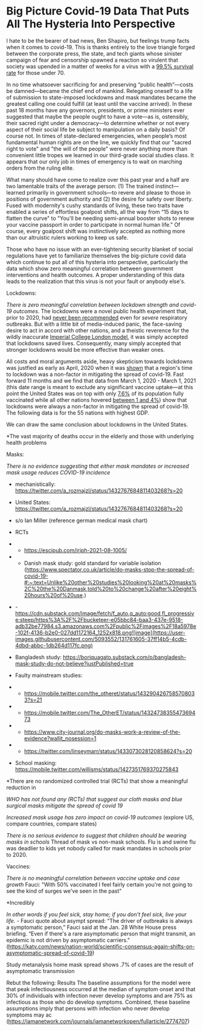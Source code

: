 # Big Picture Covid-19 Data That Puts All The Hysteria Into Perspective

I hate to be the bearer of bad news, Ben Shapiro, but feelings trump facts when it comes to covid-19. This is thanks entirely to the love triangle forged between the corporate press, the state, and tech giants whose sinister campaign of fear and censorship spawned a reaction so virulent that society was upended in a matter of weeks for a virus with a [99.5% survival rate](https://www.medrxiv.org/content/10.1101/2021.07.08.21260210v1.full.pdf+html) for those under 70.

In no time whatsoever sacrificing for and preserving “public health”&mdash;costs be damned&mdash;became the chief end of mankind. Relegating oneself to a life of submission to state-imposed lockdowns and mask mandates became the greatest calling one could fulfill (at least until the vaccine arrived). In these past 18 months have any governors, presidents, or prime ministers ever suggested that maybe the people ought to have a vote&mdash;as is, ostensibly, their sacred right under a democracy&mdash;to determine whether or not every aspect of their social life be subject to manipulation on a daily basis? Of course not. In times of state-declared emergencies, when people’s most fundamental human rights are on the line, we quickly find that our "sacred right to vote" and "the will of the people" were never anything more than convenient little tropes we learned in our third-grade social studies class. It appears that our only job in times of emergency is to wait on marching orders from the ruling elite.

What many should have come to realize over this past year and a half are two lamentable traits of the average person: (1) The trained instinct&mdash;learned primarily in government schools&mdash;to revere and please to those in positions of government authority and (2) the desire for safety over liberty. Fused with modernity's cushy standards of living, these two traits have enabled a series of effortless goalpost shifts, all the way from “15 days to flatten the curve" to "You'll be needing semi-annual booster shots to renew your vaccine passport in order to participate in normal human life." Of course, every goalpost shift was instinctively accepted as nothing more than our altruistic rulers working to keep us safe.

Those who have no issue with an ever-tightening security blanket of social regulations have yet to familiarize themselves the big-picture covid data which continue to put all of this hysteria into perspective, particularly the data which show zero meaningful correlation between government interventions and health outcomes. A proper understanding of this data leads to the realization that this virus is not your fault or anybody else's.


Lockdowns:

*There is zero meaningful correlation between lockdown strength and covid-19 outcomes*. The lockdowns were a novel public health experiment that, prior to 2020, had [never been recommended](https://www.hartgroup.org/covid-19-evidence/) even for *severe* respiratory outbreaks. But with a little bit of media-induced panic, the face-saving desire to act in accord with other nations, and a theistic reverence for the wildly inaccurate [Imperial College London model](https://www.imperial.ac.uk/news/196234/covid-19-imperial-researchers-model-likely-impact/), it was simply accepted that lockdowns saved lives. Consequently, many simply accepted that stronger lockdowns would be more effective than weaker ones. 

All costs and moral arguments aside, heavy skepticism towards lockdowns was justfied as early as April, 2020 when it was [shown](https://www.aier.org/article/did-the-lockdown-save-lives/) that a region's time to lockdown was a non-factor in mitigating the spread of covid-19. Fast forward 11 months and we find that data from March 1, 2020 - March 1, 2021 (this date range is meant to exclude any significant vaccine uptake&mdash;at this point the United States was on top with only [7.6%](https://ourworldindata.org/covid-vaccinations) of its population fully vaccinated while all other nations hovered [between 1 and 4%](https://ourworldindata.org/covid-vaccinations)) show that lockdowns were always a non-factor in mitigating the spread of covid-19. The following data is for the 55 nations with highest GDP.

We can draw the same conclusion about lockdowns in the United States.




*The vast majority of deaths occur in the elderly and those with underlying health problems

Masks:

*There is no evidence suggesting that either mask mandates or increased mask usage reduces COVID-19 incidence*

- mechanistically: https://twitter.com/a_rozmajzl/status/1432767684811403268?s=20
- United States: https://twitter.com/a_rozmajzl/status/1432767684811403268?s=20
- s/o Ian Miller (reference german medical mask chart)
- RCTs
-   - https://escipub.com/irjph-2021-08-1005/
-   - Danish mask study: gold standard for variable isolation (https://www.spectator.co.uk/article/do-masks-stop-the-spread-of-covid-19-#:~:text=Unlike%20other%20studies%20looking%20at%20masks%2C%20the%20Danmask,told%20to%20change%20after%20eight%20hours%20of%20use.)
-   -https://cdn.substack.com/image/fetch/f_auto,q_auto:good,fl_progressive:steep/https%3A%2F%2Fbucketeer-e05bbc84-baa3-437e-9518-adb32be77984.s3.amazonaws.com%2Fpublic%2Fimages%2F18a5978e-102f-4136-b2e0-027dd1172164_1252x818.png![image](https://user-images.githubusercontent.com/5093552/131761605-37ff14b5-4cdb-4dbd-abbc-1db264d117fc.png)

- Bangladesh study: https://boriquagato.substack.com/p/bangladesh-mask-study-do-not-believe?justPublished=true
- Faulty mainstream studies:
-   - https://mobile.twitter.com/the_otheret/status/1432904267585708033?s=21
-   - https://mobile.twitter.com/The_OtherET/status/1432473835547369473
-   - https://www.city-journal.org/do-masks-work-a-review-of-the-evidence?wallit_nosession=1
-   - https://twitter.com/linseymarr/status/1433073028120858624?s=20
- School masking: https://mobile.twitter.com/willisms/status/1427351769370275843

*There are no randomized controlled trial (RCTs) that show a meaningful reduction in 



*WHO has not found any (RCTs) that suggest our cloth masks and blue surgical masks mitigate the spread of covid 19*

*Increased mask usage has zero impact on covid-19 outcomes* (explore US, compare countries, compare states)

*There is no serious evidence to suggest that children should be wearing masks in schools* Thread of mask vs non-mask schools. Flu is and swine flu was deadlier to kids yet nobody called for mask mandates in schools prior to 2020. 

Vaccines: 

*There is no meaningful correlation between vaccine uptake and case growth* Fauci: "With 50% vaccinated I feel fairly certain you're not going to see the kind of surges we've seen in the past"

*Incredibly

*In other words if you feel sick, stay home; if you don't feel sick, live your life.* - Fauci quote about asympt spread: “The driver of outbreaks is always a symptomatic person,” Fauci said at the Jan. 28 White House press briefing. “Even if there's a rare asymptomatic person that might transmit, an epidemic is not driven by asymptomatic carriers." (https://katv.com/news/nation-world/scientific-consensus-again-shifts-on-asymptomatic-spread-of-covid-19)

Study metanalysis home mask spread shows .7% of cases are the result of asymptomatic transmission

Rebut the following: Results  The baseline assumptions for the model were that peak infectiousness occurred at the median of symptom onset and that 30% of individuals with infection never develop symptoms and are 75% as infectious as those who do develop symptoms. Combined, these baseline assumptions imply that persons with infection who never develop symptoms may ac (https://jamanetwork.com/journals/jamanetworkopen/fullarticle/2774707)
